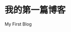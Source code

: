<!--
 * @Date: 2020-05-07 17:40:10
 * @LastEditors: Richard
 * @LastEditTime: 2020-05-07 17:40:11
 -->
# 我的第一篇博客

My First Blog
